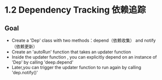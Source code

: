 # 1.2 Dependency Tracking 依赖追踪

## Goal

- Create a 'Dep' class with two methods：depend（依赖收集） and notify（依赖更新）
- Create an 'autoRun' function that takes an updater function
- Inside the updater function , you can explicitly depend on an instance of 'Dep' by calling 'deep.depend'
- Later,you can trigger the updater function to run again by calling 'dep.notify()'


